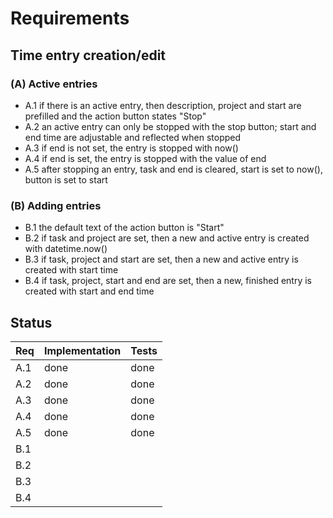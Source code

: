 # Requirements

## Time entry creation/edit

### (A) Active entries

- A.1 if there is an active entry, then description, project and start are prefilled and the action button states "Stop"
- A.2 an active entry can only be stopped with the stop button; start and end time are adjustable and reflected when stopped
- A.3 if end is not set, the entry is stopped with now()
- A.4 if end is set, the entry is stopped with the value of end
- A.5 after stopping an entry, task and end is cleared, start is set to now(), button is set to start

### (B) Adding entries

- B.1 the default text of the action button is "Start"
- B.2 if task and project are set, then a new and active entry is created with datetime.now()
- B.3 if task, project and start are set, then a new and active entry is created with start time
- B.4 if task, project, start and end are set, then a new, finished entry is created with start and end time

## Status

| Req | Implementation | Tests |
| --- | -------------- | ----- |
| A.1 | done           | done  |
| A.2 | done           | done  |
| A.3 | done           | done  |
| A.4 | done           | done  |
| A.5 | done           | done  |
| B.1 |                |       |
| B.2 |                |       |
| B.3 |                |       |
| B.4 |                |       |
